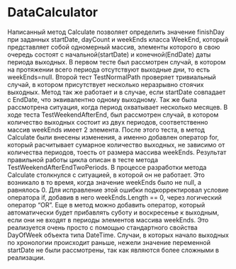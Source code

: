 # DataCalculator
Написанный метод Calculate позволяет определить значение finishDay при заданных startDate, dayCount и weekEnds класса WeekEnd, который представляет собой одномерный массив, элементы которого в свою очередь состоят с начальной(startDate) и конечной(EndDate) даты периода выходных. В первом тесте был рассмотрен случай, в котором на протяжении всего периода отсутствуют выходные дни, то есть weekEnds=null. Второй тест TestNormalPath проверяет тривиальный случай, в котором присутствует несколько неразрывно стоячих выходных. Метод так же работает и в случае, если startDate совпадает с EndDate, что эквивалентно одному выходному. Так же была рассмотрена ситуация, когда период охватывает несколько месяцев. В ходе теста TestWeekendAfterEnd, был рассмотрен случай, в котором количество выходных состоит из двух периодов, соответственно массив weekEnds имеет 2 элемента. После этого теста, в метод Calculate были внесены изменения, а именно добавлен оператор for, который расчитывает сумарное количество выходных, не зависимо от количества периодов, тоесть от размера массива weekEnds. Результат правильной работы цикла описан в тесте метода TestWeekendAfterEndTwoPeriods. В процессе разработки метода  Calculate столкнулся с ситуацией, в которой он не работает. Это возникало в то время, когда значение weekEnds было не null, а равнялось 0. Для исправление этой ошибки подкорректировал условие оператора if, добавив в него weekEnds.Length == 0, через логический оператор “OR”. Еще в метод можно добавить оператор, который автоматически будет прибавлять суботу и воскресенье к выходным, если они не входят в  периоды элементов массива weekEnds. Это реализуется очень просто с помощью стандартного свойства DayOfWeek объекта типа DateTime. Случаи, в которых начало выходных по хронологии происходит раньше, нежели значение переменной startDate не были рассмотрены, так как являются более сложными в реализации.
  
